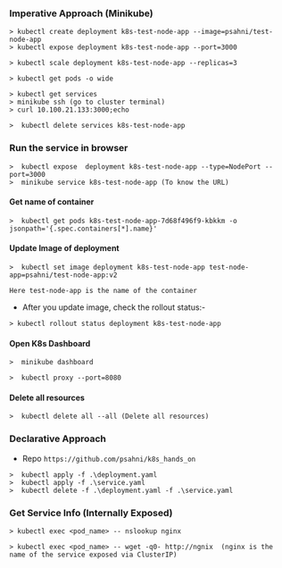 ### Imperative Approach (Minikube)

```
> kubectl create deployment k8s-test-node-app --image=psahni/test-node-app
> kubectl expose deployment k8s-test-node-app --port=3000
```

```
> kubectl scale deployment k8s-test-node-app --replicas=3
```

```
> kubectl get pods -o wide
```

```
> kubectl get services
> minikube ssh (go to cluster terminal)
> curl 10.100.21.133:3000;echo
```

```
>  kubectl delete services k8s-test-node-app
```

### Run the service in browser

```
>  kubectl expose  deployment k8s-test-node-app --type=NodePort --port=3000
>  minikube service k8s-test-node-app (To know the URL)
```

#### Get name of container 
```
>  kubectl get pods k8s-test-node-app-7d68f496f9-kbkkm -o jsonpath='{.spec.containers[*].name}'
```
#### Update Image of deployment
```
>  kubectl set image deployment k8s-test-node-app test-node-app=psahni/test-node-app:v2
```
`Here test-node-app is the name of the container`

* After you update image, check the rollout status:-

```
> kubectl rollout status deployment k8s-test-node-app
```

#### Open K8s Dashboard

```
>  minikube dashboard
```

```
>  kubectl proxy --port=8080
```

#### Delete all resources

```
>  kubectl delete all --all (Delete all resources)
```

### Declarative Approach

* Repo `https://github.com/psahni/k8s_hands_on`

```
>  kubectl apply -f .\deployment.yaml
>  kubectl apply -f .\service.yaml
>  kubectl delete -f .\deployment.yaml -f .\service.yaml
```

### Get Service Info (Internally Exposed)
```
> kubectl exec <pod_name> -- nslookup nginx

> kubectl exec <pod_name> -- wget -q0- http://ngnix  (nginx is the name of the service exposed via ClusterIP)
```

